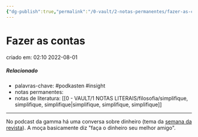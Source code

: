 ```yaml
---
{"dg-publish":true,"permalink":"/0-vault/2-notas-permanentes/fazer-as-contas/","tags":["permanente","podkasten","insight"],"dgHomeLink":true,"dgShowLocalGraph":true,"dgShowFileTree":true,"dgEnableSearch":true}
---
```


# Fazer as contas
criado em: 02:10 2022-08-01

##### Relacionado
- palavras-chave: #podkasten #insight 
- notas permanentes: 
- notas de literatura: [[0 - VAULT/1 NOTAS LITERAIS/filosofia/simplifique, simplifique, simplifique\|simplifique, simplifique, simplifique]]

---

No podcast da gamma há uma conversa sobre dinheiro (tema da [semana da revista](https://gamarevista.uol.com.br/)). A moça basicamente diz "faça o dinheiro seu melhor amigo".


